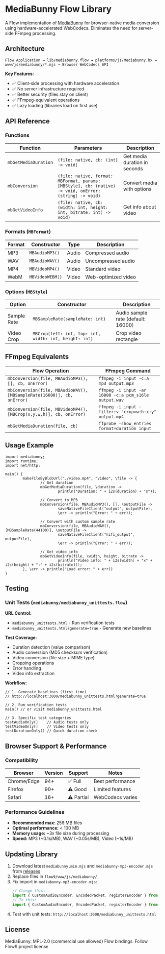 # MediaBunny Flow Library

A Flow implementation of [MediaBunny](https://mediabunny.dev/) for browser-native media conversion using hardware-accelerated WebCodecs. Eliminates the need for server-side FFmpeg processing.

## Architecture

```
Flow Application → lib/mediabunny.flow → platforms/js/Mediabunny.hx → www/js/mediabunny/*.mjs → Browser WebCodecs API
```

**Key Features:**
- ✅ Client-side processing with hardware acceleration
- ✅ No server infrastructure required
- ✅ Better security (files stay on client)
- ✅ FFmpeg-equivalent operations
- ✅ Lazy loading (libraries load on first use)

## API Reference

### Functions

| Function | Parameters | Description |
|----------|------------|-------------|
| `mbGetMediaDuration` | `(file: native, cb: (int) -> void)` | Get media duration in seconds |
| `mbConversion` | `(file: native, format: MBFormat, params: [MBStyle], cb: (native) -> void, onError: (string) -> void)` | Convert media with options |
| `mbGetVideoInfo` | `(file: native, cb: (width: int, height: int, bitrate: int) -> void)` | Get info about video |

### Formats (`MBFormat`)

| Format | Constructor | Type | Description |
|--------|-------------|------|-------------|
| MP3 | `MBAudioMP3()` | Audio | Compressed audio |
| WAV | `MBAudioWAV()` | Audio | Uncompressed audio |
| MP4 | `MBVideoMP4()` | Video | Standard video |
| WebM | `MBVideoWEBM()` | Video | Web-optimized video |

### Options (`MBStyle`)

| Option | Constructor | Description |
|--------|-------------|-------------|
| Sample Rate | `MBSampleRate(sampleRate: int)` | Audio sample rate (default: 16000) |
| Video Crop | `MBCrop(left: int, top: int, width: int, height: int)` | Crop video rectangle |

## FFmpeg Equivalents

| Flow Operation | FFmpeg Command |
|----------------|----------------|
| `mbConversion(file, MBAudioMP3(), [], cb, onError)` | `ffmpeg -i input -c:a mp3 output.mp3` |
| `mbConversion(file, MBAudioWAV(), [MBSampleRate(16000)], cb, onError)` | `ffmpeg -i input -ar 16000 -c:a pcm_s16le output.wav` |
| `mbConversion(file, MBVideoMP4(), [MBCrop(x,y,w,h)], cb, onError)` | `ffmpeg -i input -filter:v "crop=w:h:x:y" output.mp4` |
| `mbGetMediaDuration(file, cb)` | `ffprobe -show_entries format=duration input` |

## Usage Example

```flow
import mediabunny;
import runtime;
import net/http;

main() {
		makeFileByBlobUrl("./video.mp4", "video", \file -> {
				// Get duration
				mbGetMediaDuration(file, \duration ->
						println("Duration: " + i2s(duration) + "s"));

				// Convert to MP3
				mbConversion(file, MBAudioMP3(), [], \outputFile ->
						saveNativeFileClient("output", outputFile),
						\err -> println("Error: " + err));

				// Convert with custom sample rate
				mbConversion(file, MBAudioWAV(), [MBSampleRate(44100)], \outputFile ->
						saveNativeFileClient("hifi_output", outputFile),
						\err -> println("Error: " + err));

				// Get video info
				mbGetVideoInfo(file, \width, height, bitrate ->
						println("Video info: " + i2s(width) + "x" + i2s(height) + ":" + i2s(bitrate)));
		}, \err -> println("Load error: " + err))
}
```

## Testing

### Unit Tests (`mediabunny/mediabunny_unittests.flow`)

**URL Control:**
- `mediabunny_unittests.html` - Run verification tests
- `mediabunny_unittests.html?generate=true` - Generate new baselines

**Test Coverage:**
- Duration detection (value comparison)
- Audio conversion (MD5 checksum verification)
- Video conversion (file size + MIME type)
- Cropping operations
- Error handling
- Video info extraction

**Workflow:**
```flow
// 1. Generate baselines (first time)
// http://localhost:3000/mediabunny_unittests.html?generate=true

// 2. Run verification tests
main() // or visit mediabunny_unittests.html

// 3. Specific test categories
testAudioOnly()    // Audio tests only
testVideoOnly()    // Video tests only
testDurationOnly() // Quick duration check
```

## Browser Support & Performance

### Compatibility

| Browser | Version | Support | Notes |
|---------|---------|---------|--------|
| Chrome/Edge | 94+ | ✅ Full | Best performance |
| Firefox | 90+ | ⚠️ Good | Limited features |
| Safari | 16+ | ⚠️ Partial | WebCodecs varies |

### Performance Guidelines

- **Recommended max:** 256 MB files
- **Optimal performance:** < 100 MB
- **Memory usage:** ~3x file size during processing
- **Speed:** MP3 (~0.1s/MB), WAV (~0.05s/MB), Video (~1s/MB)

## Updating Library

1. Download latest `mediabunny.min.mjs` and `mediabunny-mp3-encoder.mjs` from [releases](https://github.com/Vanilagy/mediabunny/releases)
2. Replace files in `flow9/www/js/mediabunny/`
3. Fix import in `mediabunny-mp3-encoder.mjs`:
	 ```javascript
	 // Change this:
	 import { CustomAudioEncoder, EncodedPacket, registerEncoder } from "mediabunny";
	 // To this:
	 import { CustomAudioEncoder, EncodedPacket, registerEncoder } from "./mediabunny.min.mjs";
	 ```
4. Test with unit tests: `http://localhost:3000/mediabunny_unittests.html`

## License

MediaBunny: MPL-2.0 (commercial use allowed)
Flow bindings: Follow Flow9 project license
